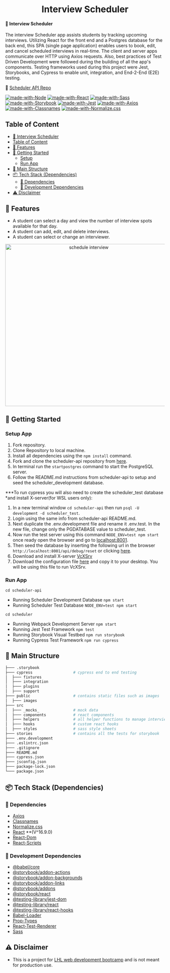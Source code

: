 <h1 align="center">Interview Scheduler</h1>

#### 🔗 Interview Scheduler
The interview Scheduler app assists students by tracking upcoming interviews. Utilizing React for the front end and a Postgres database for the back end, this SPA (single page application) enables users to book, edit, and cancel scheduled interviews in real-time. The client and server apps communicate over HTTP using Axios requests. Also, best practices of Test Driven Development were followed during the building of all the app's components. Testing frameworks used during this project were Jest, Storybooks, and Cypress to enable unit, integration, and End-2-End (E2E) testing.

🔗 [Scheduler API Repo](https://github.com/PavelKotlov/scheduler-api)

[![made-with-Node](https://img.shields.io/badge/Made%20with-Node.js%20-success)](https://nodejs.org/en/)
[![made-with-React](https://img.shields.io/badge/Made%20with-React%20-blue)](https://react.dev/)
[![made-with-Sass](https://img.shields.io/badge/Made%20with-Sass%20-pink)](https://sass-lang.com/)
[![made-with-Storybook](https://img.shields.io/badge/Made%20with-Storybook%20-pink)](https://storybook.js.org/)
[![made-with-Jest](https://img.shields.io/badge/Made%20with-Jest%20-purple)](https://jestjs.io/)
[![made-with-Axios](https://img.shields.io/badge/Made%20with-Axios%20-blue)](https://axios-http.com/docs/intro)
[![made-with-Classnames](https://img.shields.io/badge/Made%20with-Classnames%20-success)](https://www.npmjs.com/package/classnames)
[![made-with-Normalize.css](https://img.shields.io/badge/Made%20with-Normalize.css%20-orange)](https://www.npmjs.com/package/normalize.css)


## Table of Content
- [🔗 Interview Scheduler](#-interview-scheduler)
- [Table of Content](#table-of-content)
- [🌟 Features](#-features)
- [🚀 Getting Started](#-getting-started)
  - [Setup](#setup-app)
  - [Run App](#run-app)
- [🧱 Main Structure](#-main-structure)
- [📦 Tech Stack (Dependencies)](#-tech-stack-dependencies)
  - [🔨 Dependencies](#-Dependencies)
  - [🧰 Development Dependencies](#-development-dependencies)
- [⚠️ Disclaimer](#️-disclaimer)

## 🌟 Features
- A student can select a day and view the number of interview spots available for that day.
- A student can add, edit, and delete interviews.
- A student can select or change an interviewer.

<div align="center">
  <img alt="schedule interview" src="https://github.com/PavelKotlov/scheduler/assets/107829745/bd77fe48-d020-454e-b1a2-ab1ae0427f2b" width="512:288"/>
</div>

## 🚀 Getting Started

### Setup App
1. Fork repository.
2. Clone Repository to local machine.
3. Install all dependencies using the `npm install` command.
4. Fork and clone the scheduler-api repository from [here](https://github.com/lighthouse-labs/scheduler-api).
5. In terminal run the `startpostgres` command to start the PostgreSQL server.
6. Follow the README.md instructions from scheduler-api to setup and seed the scheduler_development database.

***To run cypress you will also need to create the scheduler_test database *and install X-server(for WSL users only):
1. In a new terminal window `cd scheduler-api` then run `psql -U development -d scheduler_test`.
2. Login using the same info from scheduler-api README.md.
3. Next duplicate the .env.development file and rename it .env.test. In the new file, change only the PGDATABASE value to scheduler_test.
4. Now run the test server using this command `NODE_ENV=test npm start` once ready open the browser and go to [localhost:8001](http://localhost:8001).
5. Then seed the database by inserting the following url in the browser `http://localhost:8001/api/debug/reset` or clicking [here](http://localhost:8001/api/debug/reset).
6. Download and install X-server [VcXSrv](https://sourceforge.net/projects/vcxsrv/)
7. Download the configuration file [here](https://drive.google.com/file/d/1xfaeGpQcF9sPAIUTMtFdAhUUryNDQ1tl/view) and copy it to your desktop. You will be using this file to run VcXSrv.

### Run App
`cd scheduler-api` 
- Running Scheduler Development Database `npm start`
- Running Scheduler Test Database `NODE_ENV=test npm start`

`cd scheduler`
- Running Webpack Development Server `npm start`
- Running Jest Test Framework `npm test`
- Running Storybook Visual Testbed `npm run storybook`
- Running Cypress Test Framework `npm run cypress`

## 🧱 Main Structure
```sh
├─── .storybook                
├─── cypress                  # cypress end to end testing
│  ├─── fixtures             
│  ├─── integration
│  ├─── plugins
│  ├─── support
├─── public                   # contains static files such as images
│  ├─── images
├─── src
│  ├─── _mocks_               # mock data
│  ├─── components            # react components
│  ├─── helpers               # all helper functions to manage interviews
│  ├─── hooks                 # custom react hooks
│  ├─── styles                # sass style sheets
├─── stories                  # contains all the tests for storybook
├─── .env.development
├─── .eslintrc.json
├─── .gitignore
├─── README.md
├─── cypress.json
├─── jsconfig.json
├─── package-lock.json
└─── package.json
```

## 📦 Tech Stack (Dependencies)

### 🔨 Dependencies
- [Axios](https://www.npmjs.com/package/axios/v/0.20.0)
- [Classnames](https://www.npmjs.com/package/classnames/v/2.2.6)
- [Normalize.css](https://www.npmjs.com/package/normalize.css/v/8.0.1)
- [React](https://react.dev/learn/start-a-new-react-project) **(V^16.9.0)
- [React-Dom](https://www.npmjs.com/package/react-dom/v/16.9.0)
- [React-Scripts](https://www.npmjs.com/package/react-scripts/v/3.4.4)

### 🧰 Development Dependencies
- [@babel/core](https://www.npmjs.com/package/@babel/core/v/7.4.3)
- [@storybook/addon-actions](https://www.npmjs.com/package/@storybook/addon-actions/v/5.0.10)
- [@storybook/addon-backgrounds](https://www.npmjs.com/package/@storybook/addon-backgrounds/v/5.0.10)
- [@storybook/addon-links](https://www.npmjs.com/package/@storybook/addon-links/v/5.0.10)
- [@storybook/addons](https://www.npmjs.com/package/@storybook/addons/v/5.0.10)
- [@storybook/react](https://www.npmjs.com/package/@storybook/react/v/5.0.10)
- [@testing-library/jest-dom](https://www.npmjs.com/package/@testing-library/jest-dom/v/4.0.0)
- [@testing-library/react](https://www.npmjs.com/package/@testing-library/react/v/8.0.7)
- [@testing-library/react-hooks](https://www.npmjs.com/package/@testing-library/react-hooks/v/8.0.1)
- [Babel-Loader](https://www.npmjs.com/package/babel-loader/v/8.1.0)
- [Prop-Types](https://www.npmjs.com/package/prop-types/v/15.8.1)
- [React-Test-Renderer](https://www.npmjs.com/package/react-test-renderer/v/16.9.0)
- [Sass](https://www.npmjs.com/package/sass/v/1.53.0)

## ⚠️ Disclaimer
- This is a project for [LHL web development bootcamp](https://www.lighthouselabs.ca/) and is not meant for production use.
